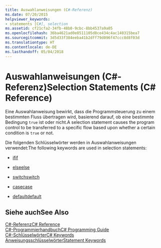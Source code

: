 ```yaml
---
title: Auswahlanweisungen (C#-Referenz)
ms.date: 07/20/2015
helpviewer_keywords:
- statements [C#], selection
ms.assetid: cf21cfa2-34fb-48b0-9cbc-8bb4537a9a05
ms.openlocfilehash: 36ba4621ad0e8511105d8ce434c4ac140315bea7
ms.sourcegitcommit: 3d5d33f384eeba41b2dff79d096f47ccc8d8f03d
ms.translationtype: HT
ms.contentlocale: de-DE
ms.lasthandoff: 05/04/2018
---
```

# <a name="selection-statements-c-reference"></a><span data-ttu-id="389e3-102">Auswahlanweisungen (C#-Referenz)</span><span class="sxs-lookup"><span data-stu-id="389e3-102">Selection Statements (C# Reference)</span></span>
<span data-ttu-id="389e3-103">Eine Auswahlanweisung bewirkt, dass die Programmsteuerung zu einem bestimmten Fluss übertragen wird, basierend darauf, ob eine bestimmte Bedingung `true` ist oder nicht.</span><span class="sxs-lookup"><span data-stu-id="389e3-103">A selection statement causes the program control to be transferred to a specific flow based upon whether a certain condition is `true` or not.</span></span>  
  
 <span data-ttu-id="389e3-104">Die folgenden Schlüsselwörter werden in Auswahlanweisungen verwendet:</span><span class="sxs-lookup"><span data-stu-id="389e3-104">The following keywords are used in selection statements:</span></span>  
  
-   [<span data-ttu-id="389e3-105">if</span><span class="sxs-lookup"><span data-stu-id="389e3-105">if</span></span>](../../../csharp/language-reference/keywords/if-else.md)  
  
-   [<span data-ttu-id="389e3-106">else</span><span class="sxs-lookup"><span data-stu-id="389e3-106">else</span></span>](../../../csharp/language-reference/keywords/if-else.md)  
  
-   [<span data-ttu-id="389e3-107">switch</span><span class="sxs-lookup"><span data-stu-id="389e3-107">switch</span></span>](../../../csharp/language-reference/keywords/switch.md)  
  
-   [<span data-ttu-id="389e3-108">case</span><span class="sxs-lookup"><span data-stu-id="389e3-108">case</span></span>](../../../csharp/language-reference/keywords/switch.md)  
  
-   [<span data-ttu-id="389e3-109">default</span><span class="sxs-lookup"><span data-stu-id="389e3-109">default</span></span>](../../../csharp/language-reference/keywords/switch.md)  

## <a name="see-also"></a><span data-ttu-id="389e3-110">Siehe auch</span><span class="sxs-lookup"><span data-stu-id="389e3-110">See Also</span></span>  
 [<span data-ttu-id="389e3-111">C#-Referenz</span><span class="sxs-lookup"><span data-stu-id="389e3-111">C# Reference</span></span>](../../../csharp/language-reference/index.md)  
 [<span data-ttu-id="389e3-112">C#-Programmierhandbuch</span><span class="sxs-lookup"><span data-stu-id="389e3-112">C# Programming Guide</span></span>](../../../csharp/programming-guide/index.md)  
 [<span data-ttu-id="389e3-113">C#-Schlüsselwörter</span><span class="sxs-lookup"><span data-stu-id="389e3-113">C# Keywords</span></span>](../../../csharp/language-reference/keywords/index.md)  
 [<span data-ttu-id="389e3-114">Anweisungsschlüsselwörter</span><span class="sxs-lookup"><span data-stu-id="389e3-114">Statement Keywords</span></span>](../../../csharp/language-reference/keywords/statement-keywords.md)
